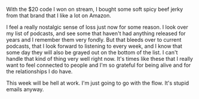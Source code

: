 With the $20 code I won on stream, I bought some soft spicy beef jerky from that brand that I like a lot on Amazon.

I feel a really nostalgic sense of loss just now for some reason. I look over my list of podcasts, and see some that haven't had anything released for years and I remember them very fondly. But that bleeds over to current podcasts, that I look forward to listening to every week, and I know that some day they will also be grayed out on the bottom of the list. I can't handle that kind of thing very well right now. It's times like these that I really want to feel connected to people and I'm so grateful for being alive and for the relationships I do have.

This week will be hell at work. I'm just going to go with the flow. It's stupid emails anyway.
